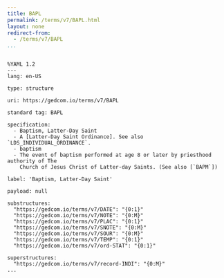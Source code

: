 ```yaml
---
title: BAPL
permalink: /terms/v7/BAPL.html
layout: none
redirect-from:
  - /terms/v7/BAPL
...
```


```

%YAML 1.2
---
lang: en-US

type: structure

uri: https://gedcom.io/terms/v7/BAPL

standard tag: BAPL

specification:
  - Baptism, Latter-Day Saint
  - A [Latter-Day Saint Ordinance]. See also `LDS_INDIVIDUAL_ORDINANCE`.
  - baptism
  - The event of baptism performed at age 8 or later by priesthood authority of The
    Church of Jesus Christ of Latter-day Saints. (See also [`BAPM`])

label: 'Baptism, Latter-Day Saint'

payload: null

substructures:
  "https://gedcom.io/terms/v7/DATE": "{0:1}"
  "https://gedcom.io/terms/v7/NOTE": "{0:M}"
  "https://gedcom.io/terms/v7/PLAC": "{0:1}"
  "https://gedcom.io/terms/v7/SNOTE": "{0:M}"
  "https://gedcom.io/terms/v7/SOUR": "{0:M}"
  "https://gedcom.io/terms/v7/TEMP": "{0:1}"
  "https://gedcom.io/terms/v7/ord-STAT": "{0:1}"

superstructures:
  "https://gedcom.io/terms/v7/record-INDI": "{0:M}"
...

```
